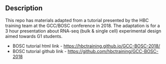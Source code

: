 ## Description

This repo has materials adapted from a tutorial presented by the HBC training team at the GCC/BOSC conference in 2018. The adaptation is for a 3 hour presentation about RNA-seq (bulk & single cell) experimental design aimed towards G1 students. 

* BOSC tutorial html link - https://hbctraining.github.io/GCC-BOSC-2018/
* BOSC tutorial github link - https://github.com/hbctraining/GCC-BOSC-2018 
